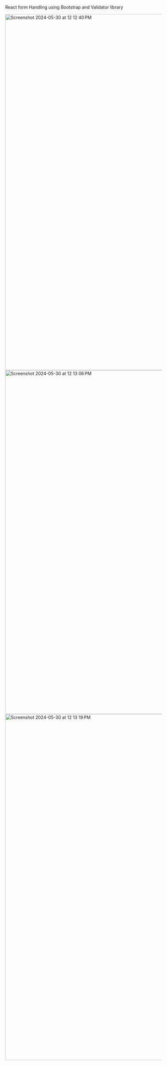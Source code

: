 React form Handling using Bootstrap and Validator library

<img width="1143" alt="Screenshot 2024-05-30 at 12 12 40 PM" src="https://github.com/muhammadwaqas0349/React-Form-Handling/assets/101399207/762c0455-cca8-486e-91d9-03af867439ca">
<img width="1104" alt="Screenshot 2024-05-30 at 12 13 06 PM" src="https://github.com/muhammadwaqas0349/React-Form-Handling/assets/101399207/4ce854bd-d99a-4589-8aeb-8319290dfe0f">
<img width="1111" alt="Screenshot 2024-05-30 at 12 13 19 PM" src="https://github.com/muhammadwaqas0349/React-Form-Handling/assets/101399207/3a0174bf-4cc6-4497-83bf-61ef275cff0f">

